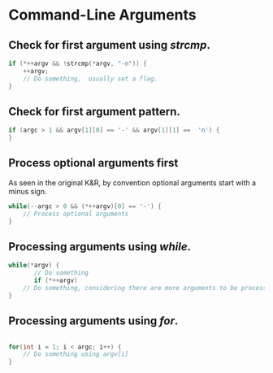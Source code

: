 # Command-Line Arguments


## Check for first argument using *strcmp*.

```C
if (*++argv && !strcmp(*argv, "-n")) {
	++argv;
	// Do something,  usually set a flag.
}
```


## Check for first argument pattern.

```C
if (argc > 1 && argv[1][0] == '-' && argv[1][1] ==  'n') {        
}

```


## Process optional arguments first

As seen in the original K&R, by convention optional arguments start with a minus sign.

```C
while(--argc > 0 && (*++argv)[0] == '-') {
	// Process optional arguments
}
```


## Processing  arguments using *while*.

```C
while(*argv) {
       // Do something
       if (*++argv)
	// Do something, considering there are more arguments to be processed.
}
```


## Processing arguments using *for*.

```C

for(int i = 1; i < argc; i++) {
	// Do something using argv[i]
}

```
